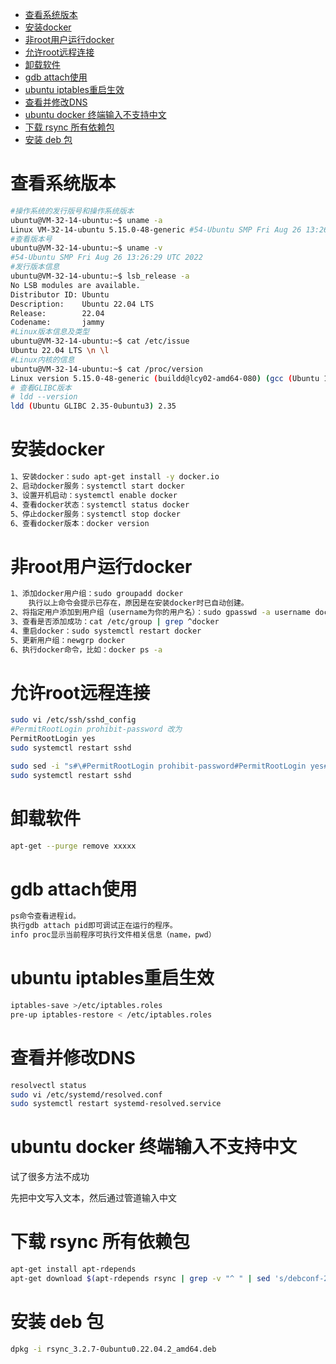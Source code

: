 - [查看系统版本](#查看系统版本)
- [安装docker](#安装docker)
- [非root用户运行docker](#非root用户运行docker)
- [允许root远程连接](#允许root远程连接)
- [卸载软件](#卸载软件)
- [gdb attach使用](#gdb-attach使用)
- [ubuntu iptables重启生效](#ubuntu-iptables重启生效)
- [查看并修改DNS](#查看并修改dns)
- [ubuntu docker 终端输入不支持中文](#ubuntu-docker-终端输入不支持中文)
- [下载 rsync 所有依赖包](#下载-rsync-所有依赖包)
- [安装 deb 包](#安装-deb-包)

# 查看系统版本
```sh
#操作系统的发行版号和操作系统版本
ubuntu@VM-32-14-ubuntu:~$ uname -a
Linux VM-32-14-ubuntu 5.15.0-48-generic #54-Ubuntu SMP Fri Aug 26 13:26:29 UTC 2022 x86_64 x86_64 x86_64 GNU/Linux
#查看版本号
ubuntu@VM-32-14-ubuntu:~$ uname -v
#54-Ubuntu SMP Fri Aug 26 13:26:29 UTC 2022
#发行版本信息
ubuntu@VM-32-14-ubuntu:~$ lsb_release -a
No LSB modules are available.
Distributor ID: Ubuntu
Description:    Ubuntu 22.04 LTS
Release:        22.04
Codename:       jammy
#Linux版本信息及类型
ubuntu@VM-32-14-ubuntu:~$ cat /etc/issue
Ubuntu 22.04 LTS \n \l
#Linux内核的信息
ubuntu@VM-32-14-ubuntu:~$ cat /proc/version
Linux version 5.15.0-48-generic (buildd@lcy02-amd64-080) (gcc (Ubuntu 11.2.0-19ubuntu1) 11.2.0, GNU ld (GNU Binutils for Ubuntu) 2.38) #54-Ubuntu SMP Fri Aug 26 13:26:29 UTC 2022
# 查看GLIBC版本
# ldd --version
ldd (Ubuntu GLIBC 2.35-0ubuntu3) 2.35
```

# 安装docker
```sh
1、安装docker：sudo apt-get install -y docker.io
2、启动docker服务：systemctl start docker
3、设置开机启动：systemctl enable docker
4、查看docker状态：systemctl status docker
5、停止docker服务：systemctl stop docker
6、查看docker版本：docker version
```


# 非root用户运行docker
```sh
1、添加docker用户组：sudo groupadd docker
    执行以上命令会提示已存在，原因是在安装docker时已自动创建。
2、将指定用户添加到用户组（username为你的用户名）：sudo gpasswd -a username docker
3、查看是否添加成功：cat /etc/group | grep ^docker
4、重启docker：sudo systemctl restart docker
5、更新用户组：newgrp docker
6、执行docker命令，比如：docker ps -a
```

# 允许root远程连接
```sh
sudo vi /etc/ssh/sshd_config
#PermitRootLogin prohibit-password 改为
PermitRootLogin yes
sudo systemctl restart sshd
```
```sh
sudo sed -i "s#\#PermitRootLogin prohibit-password#PermitRootLogin yes#g" /etc/ssh/sshd_config
sudo systemctl restart sshd
```
# 卸载软件
```sh
apt-get --purge remove xxxxx
```

# gdb attach使用
```sh
ps命令查看进程id。
执行gdb attach pid即可调试正在运行的程序。
info proc显示当前程序可执行文件相关信息（name，pwd）
```

# ubuntu iptables重启生效
```sh
iptables-save >/etc/iptables.roles
pre-up iptables-restore < /etc/iptables.roles
```

# 查看并修改DNS
```sh
resolvectl status
sudo vi /etc/systemd/resolved.conf
sudo systemctl restart systemd-resolved.service
```

# ubuntu docker 终端输入不支持中文
试了很多方法不成功

先把中文写入文本，然后通过管道输入中文

# 下载 rsync 所有依赖包
```sh
apt-get install apt-rdepends
apt-get download $(apt-rdepends rsync | grep -v "^ " | sed 's/debconf-2.0/debconf/g')
```

# 安装 deb 包
```sh
dpkg -i rsync_3.2.7-0ubuntu0.22.04.2_amd64.deb
```